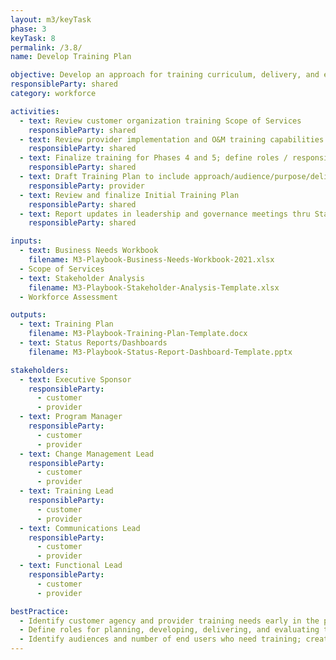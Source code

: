 ```yaml
---
layout: m3/keyTask
phase: 3
keyTask: 8
permalink: /3.8/
name: Develop Training Plan

objective: Develop an approach for training curriculum, delivery, and evaluation.
responsibleParty: shared
category: workforce

activities:
  - text: Review customer organization training Scope of Services
    responsibleParty: shared
  - text: Review provider implementation and O&M training capabilities and associated costs
    responsibleParty: shared
  - text: Finalize training for Phases 4 and 5; define roles / responsibilities for development & delivery
    responsibleParty: shared
  - text: Draft Training Plan to include approach/audience/purpose/delivery method/timeline/evaluation
    responsibleParty: provider
  - text: Review and finalize Initial Training Plan
    responsibleParty: shared
  - text: Report updates in leadership and governance meetings thru Status Reports/Dashboards 
    responsibleParty: shared

inputs:
  - text: Business Needs Workbook
    filename: M3-Playbook-Business-Needs-Workbook-2021.xlsx
  - Scope of Services
  - text: Stakeholder Analysis
    filename: M3-Playbook-Stakeholder-Analysis-Template.xlsx
  - Workforce Assessment

outputs:
  - text: Training Plan
    filename: M3-Playbook-Training-Plan-Template.docx
  - text: Status Reports/Dashboards
    filename: M3-Playbook-Status-Report-Dashboard-Template.pptx

stakeholders:
  - text: Executive Sponsor
    responsibleParty:
      - customer
      - provider
  - text: Program Manager
    responsibleParty:
      - customer
      - provider
  - text: Change Management Lead
    responsibleParty:
      - customer
      - provider
  - text: Training Lead
    responsibleParty:
      - customer
      - provider
  - text: Communications Lead
    responsibleParty:
      - customer
      - provider
  - text: Functional Lead
    responsibleParty:
      - customer
      - provider

bestPractice:
  - Identify customer agency and provider training needs early in the program
  - Define roles for planning, developing, delivering, and evaluating training
  - Identify audiences and number of end users who need training; create a training schedule with feedback collection
---
```

